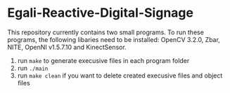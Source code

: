 # Egali-Reactive-Digital-Signage

This repository currently contains two small programs. To run these programs, the following libaries need to be installed: OpenCV 3.2.0, Zbar, NITE, OpenNI v1.5.7.10 and KinectSensor.

1. run `make` to generate execusive files in each program folder
2. run `./main`
3. run `make clean` if you want to delete created execusive files and object files 
